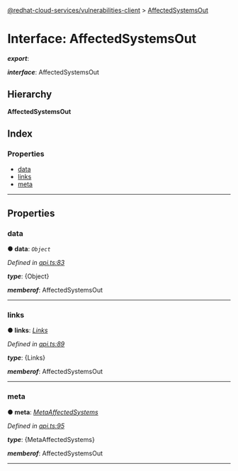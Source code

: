 [@redhat-cloud-services/vulnerabilities-client](../README.md) > [AffectedSystemsOut](../interfaces/affectedsystemsout.md)

# Interface: AffectedSystemsOut

*__export__*: 

*__interface__*: AffectedSystemsOut

## Hierarchy

**AffectedSystemsOut**

## Index

### Properties

* [data](affectedsystemsout.md#data)
* [links](affectedsystemsout.md#links)
* [meta](affectedsystemsout.md#meta)

---

## Properties

<a id="data"></a>

###  data

**● data**: *`Object`*

*Defined in [api.ts:83](https://github.com/RedHatInsights/javascript-clients/blob/master/packages/vulnerabilities/git-api/api.ts#L83)*

*__type__*: {Object}

*__memberof__*: AffectedSystemsOut

___
<a id="links"></a>

###  links

**● links**: *[Links](links.md)*

*Defined in [api.ts:89](https://github.com/RedHatInsights/javascript-clients/blob/master/packages/vulnerabilities/git-api/api.ts#L89)*

*__type__*: {Links}

*__memberof__*: AffectedSystemsOut

___
<a id="meta"></a>

###  meta

**● meta**: *[MetaAffectedSystems](metaaffectedsystems.md)*

*Defined in [api.ts:95](https://github.com/RedHatInsights/javascript-clients/blob/master/packages/vulnerabilities/git-api/api.ts#L95)*

*__type__*: {MetaAffectedSystems}

*__memberof__*: AffectedSystemsOut

___

